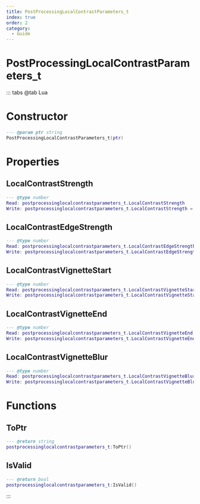 ```yaml
---
title: PostProcessingLocalContrastParameters_t
index: true
order: 2
category:
  - Guide
---
```


# PostProcessingLocalContrastParameters_t

::: tabs
@tab Lua
# Constructor
```lua
--- @param ptr string
PostProcessingLocalContrastParameters_t(ptr)
```
# Properties
## LocalContrastStrength 
```lua
--- @type number
Read: postprocessinglocalcontrastparameters_t.LocalContrastStrength
Write: postprocessinglocalcontrastparameters_t.LocalContrastStrength = value
```
## LocalContrastEdgeStrength 
```lua
--- @type number
Read: postprocessinglocalcontrastparameters_t.LocalContrastEdgeStrength
Write: postprocessinglocalcontrastparameters_t.LocalContrastEdgeStrength = value
```
## LocalContrastVignetteStart 
```lua
--- @type number
Read: postprocessinglocalcontrastparameters_t.LocalContrastVignetteStart
Write: postprocessinglocalcontrastparameters_t.LocalContrastVignetteStart = value
```
## LocalContrastVignetteEnd 
```lua
--- @type number
Read: postprocessinglocalcontrastparameters_t.LocalContrastVignetteEnd
Write: postprocessinglocalcontrastparameters_t.LocalContrastVignetteEnd = value
```
## LocalContrastVignetteBlur 
```lua
--- @type number
Read: postprocessinglocalcontrastparameters_t.LocalContrastVignetteBlur
Write: postprocessinglocalcontrastparameters_t.LocalContrastVignetteBlur = value
```
# Functions
## ToPtr
```lua
--- @return string
postprocessinglocalcontrastparameters_t:ToPtr()
```
## IsValid
```lua
--- @return bool
postprocessinglocalcontrastparameters_t:IsValid()
```

:::